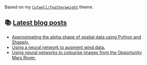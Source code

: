 Based on my [`Cutwell/featherweight`](https://github.com/Cutwell/featherweight) theme.

## 📚 [Latest blog posts](https://cutwell.github.io/)
<!-- BLOG-POST-LIST:START -->
- [Approximating the alpha shape of spatial data using Python and Shapely.](https://cutwell.github.io//spatial-data-boundary/)
- [Using a neural network to augment wind data.](https://cutwell.github.io//neural-network-augmentation/)
- [Using neural networks to colourise images from the Opportunity Mars Rover.](https://cutwell.github.io//opportunity-rover-colourised/)
<!-- BLOG-POST-LIST:END -->
